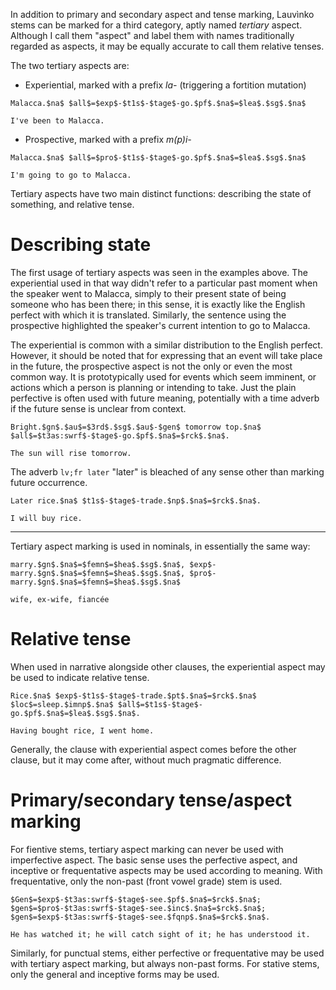 In addition to primary and secondary aspect and tense marking, Lauvìnko
stems can be marked for a third category, aptly named *tertiary* aspect.
Although I call them "aspect" and label them with names traditionally
regarded as aspects, it may be equally accurate to call them relative
tenses.

The two tertiary aspects are:

- Experiential, marked with a prefix *la-* (triggering a fortition mutation)

```
Malacca.$na$ $all$=$exp$-$t1s$-$tage$-go.$pf$.$na$=$lea$.$sg$.$na$

I've been to Malacca.
```

- Prospective, marked with a prefix *m(p)i-*

```
Malacca.$na$ $all$=$pro$-$t1s$-$tage$-go.$pf$.$na$=$lea$.$sg$.$na$

I'm going to go to Malacca.
```

Tertiary aspects have two main distinct functions: describing the state
of something, and relative tense.

# Describing state

The first usage of tertiary aspects was seen in the examples above.
The experiential used in that way didn't refer to a particular past
moment when the speaker went to Malacca, simply to their present state
of being someone who has been there; in this sense, it is exactly like
the English perfect with which it is translated. Similarly, the
sentence using the prospective highlighted the speaker's current
intention to go to Malacca.

The experiential is common with a similar distribution to the English
perfect. However, it should be noted that for expressing that
an event will take
place in the future, the prospective aspect is not the only
or even the most common way. It is prototypically used for
events which seem imminent, or actions which a person is planning
or intending to take. Just the plain perfective is often used
with future meaning, potentially with a time adverb if the future
sense is unclear from context.

```
Bright.$gn$.$au$=$3rd$.$sg$.$au$-$gen$ tomorrow top.$na$ $all$=$t3as:swrf$-$tage$-go.$pf$.$na$=$rck$.$na$.

The sun will rise tomorrow.
```

The adverb `lv;fr later` "later" is bleached
of any sense other than marking future occurrence.

```
Later rice.$na$ $t1s$-$tage$-trade.$np$.$na$=$rck$.$na$.

I will buy rice.
```

---

Tertiary aspect marking is used in nominals, in essentially the same way:

```
marry.$gn$.$na$=$femn$=$hea$.$sg$.$na$, $exp$-marry.$gn$.$na$=$femn$=$hea$.$sg$.$na$, $pro$-marry.$gn$.$na$=$femn$=$hea$.$sg$.$na$

wife, ex-wife, fiancée
```

# Relative tense

When used in narrative alongside other clauses, the experiential aspect
may be used to indicate relative tense.

```
Rice.$na$ $exp$-$t1s$-$tage$-trade.$pt$.$na$=$rck$.$na$ $loc$=sleep.$imnp$.$na$ $all$=$t1s$-$tage$-go.$pf$.$na$=$lea$.$sg$.$na$.

Having bought rice, I went home.
```

Generally, the clause with experiential aspect comes before the other
clause, but it may come after, without much pragmatic difference.

# Primary/secondary tense/aspect marking

For fientive stems, tertiary aspect marking can never be used with
imperfective aspect. The basic sense uses the perfective aspect,
and inceptive or frequentative aspects may be used according to meaning.
With frequentative, only the non-past (front vowel grade) stem
is used.

```
$Gen$=$exp$-$t3as:swrf$-$tage$-see.$pf$.$na$=$rck$.$na$;
$gen$=$pro$-$t3as:swrf$-$tage$-see.$inc$.$na$=$rck$.$na$; 
$gen$=$exp$-$t3as:swrf$-$tage$-see.$fqnp$.$na$=$rck$.$na$.

He has watched it; he will catch sight of it; he has understood it.
```

Similarly, for punctual stems, either perfective or frequentative
may be used with tertiary aspect marking, but always non-past forms.
For stative stems, only the general and inceptive forms
may be used.
